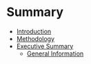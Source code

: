 # Summary

* [Introduction](README.md)
* [Methodology](methodology.md)
* [Executive Summary](executive_summary.md)
   * [General Information](general_information.md)

